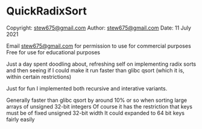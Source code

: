 # QuickRadixSort

Copyright: stew675@gmail.com
Author: stew675@gmail.com
Date: 11 July 2021

Email stew675@gmail.com for permission to use for commercial purposes
Free for use for educational purposes

Just a day spent doodling about, refreshing self on implementing radix sorts and then seeing if
I could make it run faster than glibc qsort (which it is, within certain restrictions)

Just for fun I implemented both recursive and interative variants.

Generally faster than glibc qsort by around 10% or so when sorting large arrays of unsigned 32-bit integers
Of course it has the restriction that keys must be of fixed unsigned 32-bit width
It could expanded to 64 bit keys fairly easily

